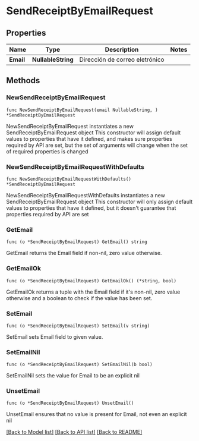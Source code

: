 # SendReceiptByEmailRequest

## Properties

Name | Type | Description | Notes
------------ | ------------- | ------------- | -------------
**Email** | **NullableString** | Dirección de correo eletrónico | 

## Methods

### NewSendReceiptByEmailRequest

`func NewSendReceiptByEmailRequest(email NullableString, ) *SendReceiptByEmailRequest`

NewSendReceiptByEmailRequest instantiates a new SendReceiptByEmailRequest object
This constructor will assign default values to properties that have it defined,
and makes sure properties required by API are set, but the set of arguments
will change when the set of required properties is changed

### NewSendReceiptByEmailRequestWithDefaults

`func NewSendReceiptByEmailRequestWithDefaults() *SendReceiptByEmailRequest`

NewSendReceiptByEmailRequestWithDefaults instantiates a new SendReceiptByEmailRequest object
This constructor will only assign default values to properties that have it defined,
but it doesn't guarantee that properties required by API are set

### GetEmail

`func (o *SendReceiptByEmailRequest) GetEmail() string`

GetEmail returns the Email field if non-nil, zero value otherwise.

### GetEmailOk

`func (o *SendReceiptByEmailRequest) GetEmailOk() (*string, bool)`

GetEmailOk returns a tuple with the Email field if it's non-nil, zero value otherwise
and a boolean to check if the value has been set.

### SetEmail

`func (o *SendReceiptByEmailRequest) SetEmail(v string)`

SetEmail sets Email field to given value.


### SetEmailNil

`func (o *SendReceiptByEmailRequest) SetEmailNil(b bool)`

 SetEmailNil sets the value for Email to be an explicit nil

### UnsetEmail
`func (o *SendReceiptByEmailRequest) UnsetEmail()`

UnsetEmail ensures that no value is present for Email, not even an explicit nil

[[Back to Model list]](../README.md#documentation-for-models) [[Back to API list]](../README.md#documentation-for-api-endpoints) [[Back to README]](../README.md)


